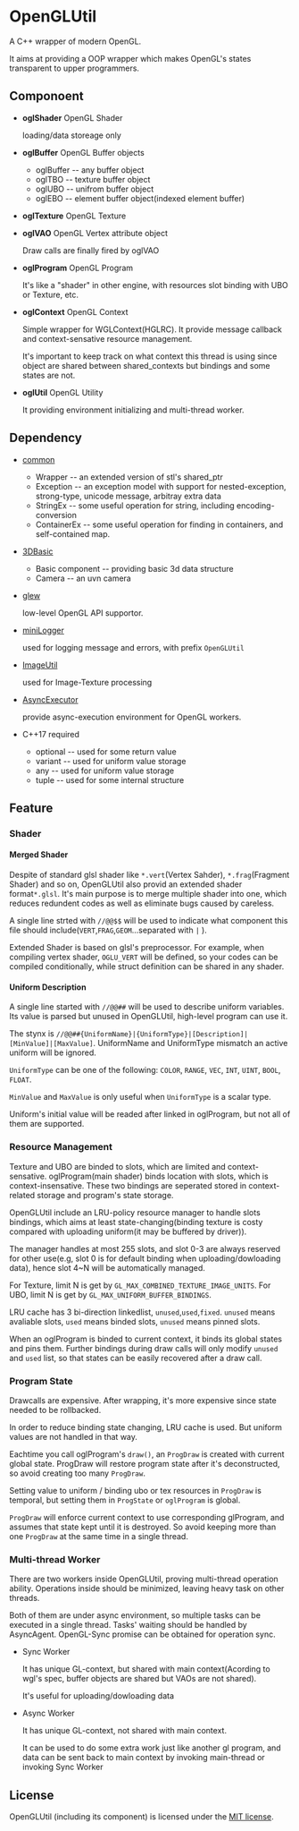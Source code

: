 # OpenGLUtil

A C++ wrapper of modern OpenGL.

It aims at providing a OOP wrapper which makes OpenGL's states transparent to upper programmers.

## Componoent

* **oglShader**  OpenGL Shader

  loading/data storeage only

* **oglBuffer**  OpenGL Buffer objects
  * oglBuffer -- any buffer object
  * oglTBO -- texture buffer object
  * oglUBO -- unifrom buffer object
  * oglEBO -- element buffer object(indexed element buffer)

* **oglTexture**  OpenGL Texture

* **oglVAO**  OpenGL Vertex attribute object
  
  Draw calls are finally fired by oglVAO

* **oglProgram**  OpenGL Program
  
  It's like a "shader" in other engine, with resources slot binding with UBO or Texture, etc. 

* **oglContext**  OpenGL Context

  Simple wrapper for WGLContext(HGLRC). It provide message callback and context-sensative resource management.
 
  It's important to keep track on what context this thread is using since object are shared between shared_contexts but bindings and some states are not.

* **oglUtil**  OpenGL Utility
  
  It providing environment initializing and multi-thread worker.

## Dependency

* [common](../common)
  * Wrapper      -- an extended version of stl's shared_ptr
  * Exception    -- an exception model with support for nested-exception, strong-type, unicode message, arbitray extra data 
  * StringEx     -- some useful operation for string, including encoding-conversion
  * ContainerEx  -- some useful operation for finding in containers, and self-contained map.

* [3DBasic](../3DBasic)
  * Basic component -- providing basic 3d data structure
  * Camera -- an uvn camera

* [glew](../3rdParty/glew)

  low-level OpenGL API supportor.

* [miniLogger](../common/miniLogger)
  
  used for logging message and errors, with prefix `OpenGLUtil`

* [ImageUtil](../ImageUtil)
  
  used for Image-Texture processing

* [AsyncExecutor](../common/AsyncExecutor)

  provide async-execution environment for OpenGL workers.

* C++17 required
  * optional -- used for some return value
  * variant  -- used for uniform value storage
  * any      -- used for uniform value storage
  * tuple    -- used for some internal structure

## Feature

### Shader

#### Merged Shader

Despite of standard glsl shader like `*.vert`(Vertex Sahder), `*.frag`(Fragment Shader) and so on, OpenGLUtil also provid an extended shader format`*.glsl`.
It's main purpose is to merge multiple shader into one, which reduces redundent codes as well as eliminate bugs caused by careless.

A single line strted with `//@@$$` will be used to indicate what component this file should include(`VERT`,`FRAG`,`GEOM`...separated with `|` ).

Extended Shader is based on glsl's preprocessor. For example, when compiling vertex shader, `OGLU_VERT` will be defined, so your codes can be compiled conditionally, while struct definition can be shared in any shader.

#### Uniform Description

A single line started with `//@@##` will be used to describe uniform variables. Its value is parsed but unused in OpenGLUtil, high-level program can use it.

The stynx is `//@@##{UniformName}|{UniformType}|[Description]|[MinValue]|[MaxValue]`. UniformName and UniformType mismatch an active uniform will be ignored.

`UniformType` can be one of the following: `COLOR`, `RANGE`, `VEC`, `INT`, `UINT`, `BOOL`, `FLOAT`.

`MinValue` and `MaxValue` is only useful when `UniformType` is a scalar type.

Uniform's initial value will be readed after linked in oglProgram, but not all of them are supported.

### Resource Management

Texture and UBO are binded to slots, which are limited and context-sensative. oglProgram(main shader) binds location with slots, which is context-insensative. These two bindings are seperated stored in context-related storage and program's state storage.

OpenGLUtil include an LRU-policy resource manager to handle slots bindings, which aims at least state-changing(binding texture is costy compared with uploading uniform(it may be buffered by driver)).

The manager handles at most 255 slots, and slot 0-3 are always reserved for other use(e.g, slot 0 is for default binding when uploading/dowloading data), hence slot 4~N will be automatically managed.

For Texture, limit N is get by `GL_MAX_COMBINED_TEXTURE_IMAGE_UNITS`.
For UBO, limit N is get by `GL_MAX_UNIFORM_BUFFER_BINDINGS`.

LRU cache has 3 bi-direction linkedlist, `unused`,`used`,`fixed`. `unused` means avaliable slots, `used` means binded slots, `unused` means pinned slots.

When an oglProgram is binded to current context, it binds its global states and pins them. Further bindings during draw calls will only modify `unused` and `used` list, so that states can be easily recovered after a draw call.

### Program State

Drawcalls are expensive. After wrapping, it's more expensive since state needed to be rollbacked.

In order to reduce binding state changing, LRU cache is used. But uniform values are not handled in that way.

Eachtime you call oglProgram's `draw()`, an `ProgDraw` is created with current global state. ProgDraw will restore program state after it's deconstructed, so avoid creating too many `ProgDraw`.

Setting value to uniform / binding ubo or tex resources in `ProgDraw` is temporal, but setting them in `ProgState` or `oglProgram` is global.

`ProgDraw` will enforce current context to use corresponding glProgram, and assumes that state kept until it is destroyed. So avoid keeping more than one `ProgDraw` at the same time in a single thread.

### Multi-thread Worker

There are two workers inside OpenGLUtil, proving multi-thread operation ability. Operations inside should be minimized, leaving heavy task on other threads.

Both of them are under async environment, so multiple tasks can be executed in a single thread. Tasks' waiting should be handled by AsyncAgent. OpenGL-Sync promise can be obtained for operation sync.

* Sync Worker

  It has unique GL-context, but shared with main context(Acording to wgl's spec, buffer objects are shared but VAOs are not shared).
  
  It's useful for uploading/dowloading data

* Async Worker

  It has unique GL-context, not shared with main context.
  
  It can be used to do some extra work just like another gl program, and data can be sent back to main context by invoking main-thread or invoking Sync Worker

## License

OpenGLUtil (including its component) is licensed under the [MIT license](../License.txt).
